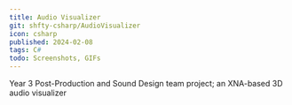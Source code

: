 ```yaml
---
title: Audio Visualizer
git: shfty-csharp/AudioVisualizer
icon: csharp
published: 2024-02-08
tags: C#
todo: Screenshots, GIFs
---
```


Year 3 Post-Production and Sound Design team project; an XNA-based 3D audio visualizer

